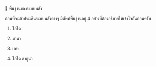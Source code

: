 ﻿📌 พื้นฐานของระบบพลัง

ก่อนที่จะเข้าประเด็นระบบพลังต่างๆ มีศัพท์พื้นฐานอยู่ 4 อย่างที่ต้องอธิบายให้เข้าใจกันก่อนครับ

1. โอโด

2. มานา

3. เกท

4. โอโด ลากูน่า